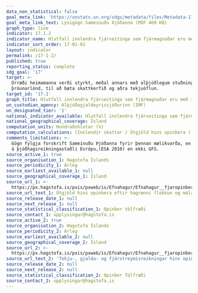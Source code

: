 ```yaml
---
data_non_statistical: false
goal_meta_link: 'https://unstats.un.org/sdgs/metadata/files/Metadata-17-01-02.pdf'
goal_meta_link_text: Lýsigögn Sameinuðu Þjóðanna (PDF 469 KB)
graph_type: line
indicator: 17.1.2
indicator_name: Hlutfall innlendra fjárveitinga sem fjármagnaðar eru með innlendum sköttum
indicator_sort_order: 17-01-02
layout: indicator
permalink: /17-1-2/
published: true
reporting_status: complete
sdg_goal: '17'
target: >-
  Úrræði heimamanna verði styrkt, meðal annars með alþjóðlegum stuðningi við
  þróunarlönd, til að bæta skattkerfið og aðra tekjuöflun.
target_id: '17.1'
graph_title: Hlutfall innlendra fjárveitinga sem fjármagnaðar eru með innlendum sköttum
un_custodian_agency: Alþjóðagjaldeyrissjóðurinn (IMF)
un_designated_tier: '1'
national_indicator_available: Hlutfall innlendra fjárveitinga sem fjármagnaðar eru með innlendum sköttum
national_geographical_coverage: Ísland
computation_units: Hundraðshlutar (%)
computation_calculations: (Innlendir skattar / Útgjöld hins opinbera ) * 100
comments_limitations: >-
  Gögn fylgja forskrift Sameinuðu Þjóðanna fyrir þennan mælikvarða, en eru byggð
  á þjóðhagsreikningastaðli Evrópu,(ESA 2010) en ekki GFS.
source_active_1: true
source_organisation_1: Hagstofa Íslands
source_periodicity_1: Árleg
source_earliest_available_1: null
source_geographical_coverage_1: Ísland
source_url_1: >-
  https://px.hagstofa.is/pxis/pxweb/is/Efnahagur/Efnahagur__fjaropinber__fjarmal_opinber__fjarmal_opinber/THJ05141.px
source_url_text_1: Útgjöld hins opinbera eftir hagrænni flokkun og málaflokkum
source_release_date_1: null
source_next_release_1: null
source_statistical_classification_1: Opinber tölfræði
source_contact_1: upplysingar@hagstofa.is
source_active_2: true
source_organisation_2: Hagstofa Íslands
source_periodicity_2: Árleg
source_earliest_available_2: null
source_geographical_coverage_2: Ísland
source_url_2: >-
  https://px.hagstofa.is/pxis/pxweb/is/Efnahagur/Efnahagur__fjaropinber__fjarmal_opinber__fjarmal_opinber/THJ05121.px
source_url_text_2: 'Tekju-, gjalda- og fjárstreymisreikningar hins opinbera'
source_release_date_2: null
source_next_release_2: null
source_statistical_classification_2: Opinber Tölfræði
source_contact_2: upplysingar@hagstofa.is
---
```

